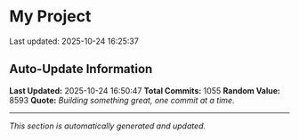 # My Project


Last updated: 2025-10-24 16:25:37






































































































































































































































































































































































































































































































































































































































































































































































































































































































































































































































































































































































































































































































































































































































































































## Auto-Update Information

**Last Updated:** 2025-10-24 16:50:47
**Total Commits:** 1055
**Random Value:** 8593
**Quote:** _Building something great, one commit at a time._

---
_This section is automatically generated and updated._